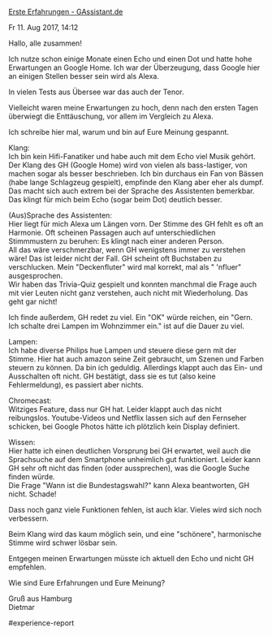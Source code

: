 [Erste Erfahrungen - GAssistant.de](https://www.gassistant.de/forum/erste-erfahrungen-27)

Fr 11. Aug 2017, 14:12

Hallo, alle zusammen!  
  
Ich nutze schon einige Monate einen Echo und einen Dot und hatte hohe Erwartungen an Google Home. Ich war der Überzeugung, dass Google hier an einigen Stellen besser sein wird als Alexa.  
  
In vielen Tests aus Übersee war das auch der Tenor.  
  
Vielleicht waren meine Erwartungen zu hoch, denn nach den ersten Tagen überwiegt die Enttäuschung, vor allem im Vergleich zu Alexa.  
  
Ich schreibe hier mal, warum und bin auf Eure Meinung gespannt.  
  
Klang:  
Ich bin kein Hifi-Fanatiker und habe auch mit dem Echo viel Musik gehört. Der Klang des GH (Google Home) wird von vielen als bass-lastiger, von machen sogar als besser beschrieben. Ich bin durchaus ein Fan von Bässen (habe lange Schlagzeug gespielt), empfinde den Klang aber eher als dumpf. Das macht sich auch extrem bei der Sprache des Assistenten bemerkbar. Das klingt für mich beim Echo (sogar beim Dot) deutlich besser.  
  
(Aus)Sprache des Assistenten:  
Hier liegt für mich Alexa um Längen vorn. Der Stimme des GH fehlt es oft an Harmonie. Oft scheinen Passagen auch auf unterschiedlichen Stimmmustern zu beruhen: Es klingt nach einer anderen Person.  
All das wäre verschmerzbar, wenn GH wenigstens immer zu verstehen wäre! Das ist leider nicht der Fall. GH scheint oft Buchstaben zu verschlucken. Mein "Deckenfluter" wird mal korrekt, mal als " 'nfluer" ausgesprochen.  
Wir haben das Trivia-Quiz gespielt und konnten manchmal die Frage auch mit vier Leuten nicht ganz verstehen, auch nicht mit Wiederholung. Das geht gar nicht!  
  
Ich finde außerdem, GH redet zu viel. Ein "OK" würde reichen, ein "Gern. Ich schalte drei Lampen im Wohnzimmer ein." ist auf die Dauer zu viel.  
  
Lampen:  
Ich habe diverse Philips hue Lampen und steuere diese gern mit der Stimme. Hier hat auch amazon seine Zeit gebraucht, um Szenen und Farben steuern zu können. Da bin ich geduldig. Allerdings klappt auch das Ein- und Ausschalten oft nicht. GH bestätigt, dass sie es tut (also keine Fehlermeldung), es passiert aber nichts.  
  
Chromecast:  
Witziges Feature, dass nur GH hat. Leider klappt auch das nicht reibungslos. Youtube-Videos und Netflix lassen sich auf den Fernseher schicken, bei Google Photos hätte ich plötzlich kein Display definiert.  
  
Wissen:  
Hier hatte ich einen deutlichen Vorsprung bei GH erwartet, weil auch die Sprachsuche auf dem Smartphone unheimlich gut funktioniert. Leider kann GH sehr oft nicht das finden (oder aussprechen), was die Google Suche finden würde.  
Die Frage "Wann ist die Bundestagswahl?" kann Alexa beantworten, GH nicht. Schade!  
  
Dass noch ganz viele Funktionen fehlen, ist auch klar. Vieles wird sich noch verbessern.  
  
Beim Klang wird das kaum möglich sein, und eine "schönere", harmonische Stimme wird schwer lösbar sein.  
  
Entgegen meinen Erwartungen müsste ich aktuell den Echo und nicht GH empfehlen.  
  
Wie sind Eure Erfahrungen und Eure Meinung?  
  
Gruß aus Hamburg  
Dietmar

#experience-report